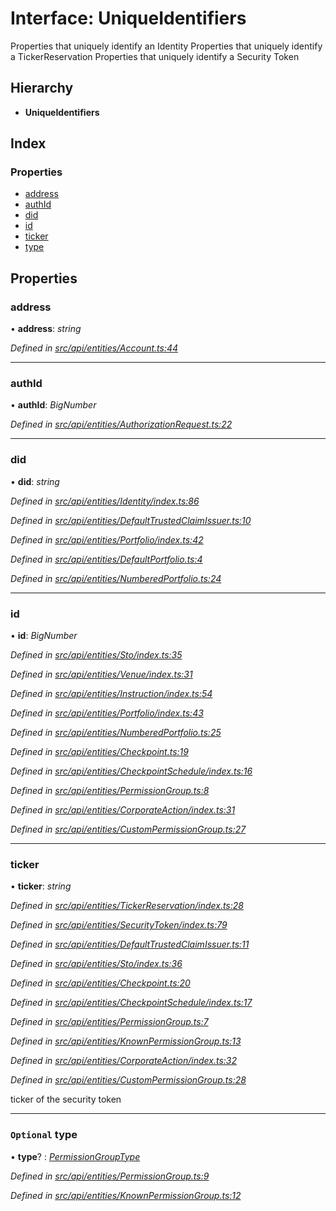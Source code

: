# Interface: UniqueIdentifiers

Properties that uniquely identify an Identity
Properties that uniquely identify a TickerReservation
Properties that uniquely identify a Security Token

## Hierarchy

* **UniqueIdentifiers**

## Index

### Properties

* [address](uniqueidentifiers.md#address)
* [authId](uniqueidentifiers.md#authid)
* [did](uniqueidentifiers.md#did)
* [id](uniqueidentifiers.md#id)
* [ticker](uniqueidentifiers.md#ticker)
* [type](uniqueidentifiers.md#optional-type)

## Properties

###  address

• **address**: *string*

*Defined in [src/api/entities/Account.ts:44](https://github.com/PolymathNetwork/polymesh-sdk/blob/da0f7fd7/src/api/entities/Account.ts#L44)*

___

###  authId

• **authId**: *BigNumber*

*Defined in [src/api/entities/AuthorizationRequest.ts:22](https://github.com/PolymathNetwork/polymesh-sdk/blob/da0f7fd7/src/api/entities/AuthorizationRequest.ts#L22)*

___

###  did

• **did**: *string*

*Defined in [src/api/entities/Identity/index.ts:86](https://github.com/PolymathNetwork/polymesh-sdk/blob/da0f7fd7/src/api/entities/Identity/index.ts#L86)*

*Defined in [src/api/entities/DefaultTrustedClaimIssuer.ts:10](https://github.com/PolymathNetwork/polymesh-sdk/blob/da0f7fd7/src/api/entities/DefaultTrustedClaimIssuer.ts#L10)*

*Defined in [src/api/entities/Portfolio/index.ts:42](https://github.com/PolymathNetwork/polymesh-sdk/blob/da0f7fd7/src/api/entities/Portfolio/index.ts#L42)*

*Defined in [src/api/entities/DefaultPortfolio.ts:4](https://github.com/PolymathNetwork/polymesh-sdk/blob/da0f7fd7/src/api/entities/DefaultPortfolio.ts#L4)*

*Defined in [src/api/entities/NumberedPortfolio.ts:24](https://github.com/PolymathNetwork/polymesh-sdk/blob/da0f7fd7/src/api/entities/NumberedPortfolio.ts#L24)*

___

###  id

• **id**: *BigNumber*

*Defined in [src/api/entities/Sto/index.ts:35](https://github.com/PolymathNetwork/polymesh-sdk/blob/da0f7fd7/src/api/entities/Sto/index.ts#L35)*

*Defined in [src/api/entities/Venue/index.ts:31](https://github.com/PolymathNetwork/polymesh-sdk/blob/da0f7fd7/src/api/entities/Venue/index.ts#L31)*

*Defined in [src/api/entities/Instruction/index.ts:54](https://github.com/PolymathNetwork/polymesh-sdk/blob/da0f7fd7/src/api/entities/Instruction/index.ts#L54)*

*Defined in [src/api/entities/Portfolio/index.ts:43](https://github.com/PolymathNetwork/polymesh-sdk/blob/da0f7fd7/src/api/entities/Portfolio/index.ts#L43)*

*Defined in [src/api/entities/NumberedPortfolio.ts:25](https://github.com/PolymathNetwork/polymesh-sdk/blob/da0f7fd7/src/api/entities/NumberedPortfolio.ts#L25)*

*Defined in [src/api/entities/Checkpoint.ts:19](https://github.com/PolymathNetwork/polymesh-sdk/blob/da0f7fd7/src/api/entities/Checkpoint.ts#L19)*

*Defined in [src/api/entities/CheckpointSchedule/index.ts:16](https://github.com/PolymathNetwork/polymesh-sdk/blob/da0f7fd7/src/api/entities/CheckpointSchedule/index.ts#L16)*

*Defined in [src/api/entities/PermissionGroup.ts:8](https://github.com/PolymathNetwork/polymesh-sdk/blob/da0f7fd7/src/api/entities/PermissionGroup.ts#L8)*

*Defined in [src/api/entities/CorporateAction/index.ts:31](https://github.com/PolymathNetwork/polymesh-sdk/blob/da0f7fd7/src/api/entities/CorporateAction/index.ts#L31)*

*Defined in [src/api/entities/CustomPermissionGroup.ts:27](https://github.com/PolymathNetwork/polymesh-sdk/blob/da0f7fd7/src/api/entities/CustomPermissionGroup.ts#L27)*

___

###  ticker

• **ticker**: *string*

*Defined in [src/api/entities/TickerReservation/index.ts:28](https://github.com/PolymathNetwork/polymesh-sdk/blob/da0f7fd7/src/api/entities/TickerReservation/index.ts#L28)*

*Defined in [src/api/entities/SecurityToken/index.ts:79](https://github.com/PolymathNetwork/polymesh-sdk/blob/da0f7fd7/src/api/entities/SecurityToken/index.ts#L79)*

*Defined in [src/api/entities/DefaultTrustedClaimIssuer.ts:11](https://github.com/PolymathNetwork/polymesh-sdk/blob/da0f7fd7/src/api/entities/DefaultTrustedClaimIssuer.ts#L11)*

*Defined in [src/api/entities/Sto/index.ts:36](https://github.com/PolymathNetwork/polymesh-sdk/blob/da0f7fd7/src/api/entities/Sto/index.ts#L36)*

*Defined in [src/api/entities/Checkpoint.ts:20](https://github.com/PolymathNetwork/polymesh-sdk/blob/da0f7fd7/src/api/entities/Checkpoint.ts#L20)*

*Defined in [src/api/entities/CheckpointSchedule/index.ts:17](https://github.com/PolymathNetwork/polymesh-sdk/blob/da0f7fd7/src/api/entities/CheckpointSchedule/index.ts#L17)*

*Defined in [src/api/entities/PermissionGroup.ts:7](https://github.com/PolymathNetwork/polymesh-sdk/blob/da0f7fd7/src/api/entities/PermissionGroup.ts#L7)*

*Defined in [src/api/entities/KnownPermissionGroup.ts:13](https://github.com/PolymathNetwork/polymesh-sdk/blob/da0f7fd7/src/api/entities/KnownPermissionGroup.ts#L13)*

*Defined in [src/api/entities/CorporateAction/index.ts:32](https://github.com/PolymathNetwork/polymesh-sdk/blob/da0f7fd7/src/api/entities/CorporateAction/index.ts#L32)*

*Defined in [src/api/entities/CustomPermissionGroup.ts:28](https://github.com/PolymathNetwork/polymesh-sdk/blob/da0f7fd7/src/api/entities/CustomPermissionGroup.ts#L28)*

ticker of the security token

___

### `Optional` type

• **type**? : *[PermissionGroupType](../enums/permissiongrouptype.md)*

*Defined in [src/api/entities/PermissionGroup.ts:9](https://github.com/PolymathNetwork/polymesh-sdk/blob/da0f7fd7/src/api/entities/PermissionGroup.ts#L9)*

*Defined in [src/api/entities/KnownPermissionGroup.ts:12](https://github.com/PolymathNetwork/polymesh-sdk/blob/da0f7fd7/src/api/entities/KnownPermissionGroup.ts#L12)*
